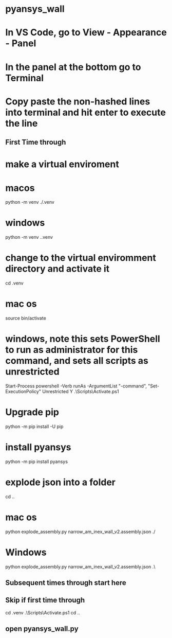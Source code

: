 # pyansys_wall

# In VS Code, go to View - Appearance - Panel
# In the panel at the bottom go to Terminal
# Copy paste the non-hashed lines into terminal and hit enter to execute the line

## First Time through
# make a virtual enviroment
# macos
python -m venv ./.venv
# windows
python -m venv .\.venv

# change to the virtual enviromment directory and activate it
cd .venv
# mac os
source bin/activate
# windows, note this sets PowerShell to run as administrator for this command, and sets all scripts as unrestricted
Start-Process powershell -Verb runAs -ArgumentList "-command", "Set-ExecutionPolicy"
Unrestricted
Y
.\Scripts\Activate.ps1

# Upgrade pip
python -m pip install -U pip

# install pyansys
python -m pip install pyansys

# explode json into a folder
cd ..
# mac os
python explode_assembly.py narrow_am_inex_wall_v2.assembly.json ./
# Windows
python explode_assembly.py narrow_am_inex_wall_v2.assembly.json .\


## Subsequent times through start here
## Skip if first time through
cd .venv
.\Scripts\Activate.ps1
cd ..

## open pyansys_wall.py
# 